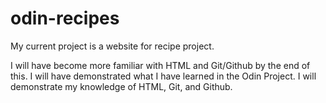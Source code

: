 # odin-recipes
My current project is a website for recipe project.

I will have become more familiar with HTML and Git/Github by the end of this. I will have demonstrated what I have learned in the Odin Project. I will demonstrate my knowledge of HTML, Git, and Github.